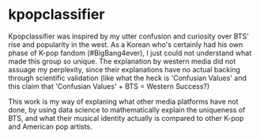 # kpopclassifier
Kpopclassifier was inspired by my utter confusion and curiosity over BTS' rise and popularity in the west. As a Korean who's certainly had his own phase of K-pop fandom (#BigBang4ever), I just could not understand what made this group so unique. The explanation by western media did not assuage my perplexity, since their explanations have no actual backing through scientific validation (like what the heck is 'Confusian Values' and this claim that 'Confusian Values' + BTS = Western Success?)

This work is my way of explaning what other media platforms have not done, by using data science to mathematically explain the uniqueness of BTS, and what their musical identity actually is compared to other K-pop and American pop artists. 
